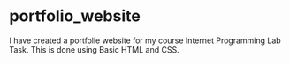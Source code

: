 # portfolio_website
I have created a portfolie website for my course Internet Programming Lab Task. This is done using Basic HTML and CSS. 
